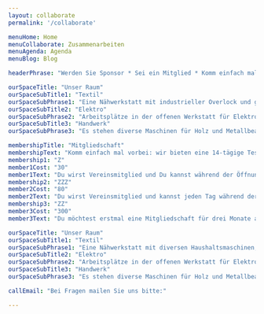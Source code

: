```yaml
---
layout: collaborate
permalink: '/collaborate'

menuHome: Home
menuCollaborate: Zusammenarbeiten
menuAgenda: Agenda
menuBlog: Blog

headerPhrase: "Werden Sie Sponsor * Sei ein Mitglied * Komm einfach mal vorbei"

ourSpaceTitle: "Unser Raum"
ourSpaceSubTitle1: "Textil"
ourSpaceSubPhrase1: "Eine Nähwerkstatt mit industrieller Overlock und großem Materialpool."
ourSpaceSubTitle2: "Elektro"
ourSpaceSubPhrase2: "Arbeitsplätze in der offenen Werkstatt für Elektronikarbeiten und Reparaturen."
ourSpaceSubTitle3: "Handwerk"
ourSpaceSubPhrase3: "Es stehen diverse Maschinen für Holz und Metallbearbeitung zur Verfügung"

membershipTitle: "Mitgliedschaft"
membershipText: "Komm einfach mal vorbei: wir bieten eine 14-tägige Testversion. Es gibt verschiedene Möglichkeiten Mitglied zu werden, eine Mitgleidschaft wird jährlich erneuert."
membership1: "Z"
member1Cost: "30"
member1Text: "Du wirst Vereinsmitglied und Du kannst während der Öffnungszeiten Werkstatt und Nähbereich nutzen"
membership2: "ZZZ"
member2Cost: "80"
member2Text: "Du wirst Vereinsmitglied und kannst jeden Tag während der Hausöffnungszeiten (9-21:00) den Space nutzen."
membership3: "ZZ"
member3Cost: "300"
member3Text: "Du möchtest erstmal eine Mitgliedschaft für drei Monate abschliessen. Du kannst jeden Tag während der Hausöffnungszeiten (9-21:00) den Space nutzen."

ourSpaceTitle: "Unser Raum"
ourSpaceSubTitle1: "Textil"
ourSpaceSubPhrase1: "Eine Nähwerkstatt mit diversen Haushaltsmaschinen, industrieller Overlock, zwei Ledermaschinen und großem Materialpool."
ourSpaceSubTitle2: "Elektro"
ourSpaceSubPhrase2: "Arbeitsplätze in der offenen Werkstatt für Elektronik Arbeiten und Reparaturen."
ourSpaceSubTitle3: "Handwerk"
ourSpaceSubPhrase3: "Es stehen diverse Maschinen für Holz und Metallbearbeitung zur Verfügung. Wenn ihr den Bereich Handwerk nutzen möchtet, meldet euch bitte für eine Maschinen Einführung an."

callEmail: "Bei Fragen mailen Sie uns bitte:"

---
```

